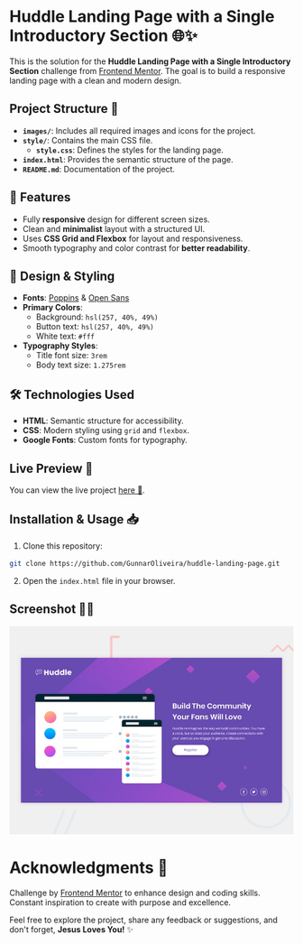 # Huddle Landing Page with a Single Introductory Section 🌐✨

This is the solution for the **Huddle Landing Page with a Single Introductory Section** challenge from [Frontend Mentor](https://www.frontendmentor.io). The goal is to build a responsive landing page with a clean and modern design.

## Project Structure 📂

- **`images/`**: Includes all required images and icons for the project.
- **`style/`**: Contains the main CSS file.
  - **`style.css`**: Defines the styles for the landing page.
- **`index.html`**: Provides the semantic structure of the page.
- **`README.md`**: Documentation of the project.

## 📌 Features

- Fully **responsive** design for different screen sizes.
- Clean and **minimalist** layout with a structured UI.
- Uses **CSS Grid and Flexbox** for layout and responsiveness.
- Smooth typography and color contrast for **better readability**.

## 🎨 Design & Styling

- **Fonts**: [Poppins](https://fonts.google.com/specimen/Poppins) & [Open Sans](https://fonts.google.com/specimen/Open+Sans)
- **Primary Colors**:
  - Background: `hsl(257, 40%, 49%)`
  - Button text: `hsl(257, 40%, 49%)`
  - White text: `#fff`
- **Typography Styles**:
  - Title font size: `3rem`
  - Body text size: `1.275rem`

## 🛠️ Technologies Used

- **HTML**: Semantic structure for accessibility.
- **CSS**: Modern styling using `grid` and `flexbox`.
- **Google Fonts**: Custom fonts for typography.

## Live Preview 🔗

You can view the live project [here 🎯](https://GunnarOliveira.github.io/huddle-landing-page/).

## Installation & Usage 📥

1. Clone this repository:

```bash
git clone https://github.com/GunnarOliveira/huddle-landing-page.git
```

2. Open the `index.html` file in your browser.

## Screenshot 👀📸

![Design preview for the project](./design/desktop-preview.jpg)

# Acknowledgments 🙏

Challenge by [Frontend Mentor](https://www.frontendmentor.io/) to enhance design and coding skills.  
Constant inspiration to create with purpose and excellence.

Feel free to explore the project, share any feedback or suggestions, and don't forget, **Jesus Loves You!** ✨
